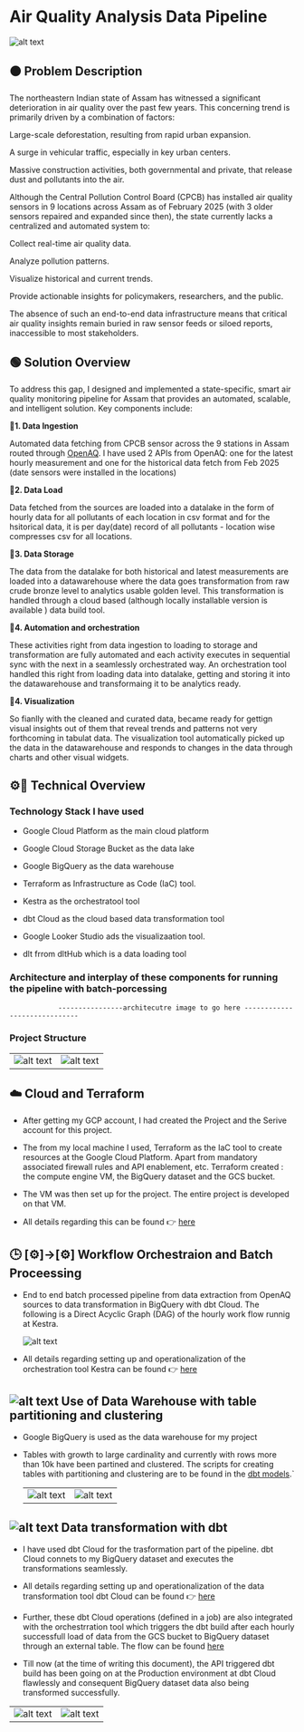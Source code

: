# Air Quality Analysis Data Pipeline #

![alt text](/images/cover-pic.png)



## 🟠 Problem Description ##


The northeastern Indian state of Assam has witnessed a significant deterioration in air quality over the past few years. This concerning trend is primarily driven by a combination of factors:

Large-scale deforestation, resulting from rapid urban expansion.

A surge in vehicular traffic, especially in key urban centers.

Massive construction activities, both governmental and private, that release dust and pollutants into the air.

Although the Central Pollution Control Board (CPCB) has installed air quality sensors in 9 locations across Assam as of February 2025 (with 3 older sensors repaired and expanded since then), the state currently lacks a centralized and automated system to:

Collect real-time air quality data.

Analyze pollution patterns.

Visualize historical and current trends.

Provide actionable insights for policymakers, researchers, and the public.

The absence of such an end-to-end data infrastructure means that critical air quality insights remain buried in raw sensor feeds or siloed reports, inaccessible to most stakeholders.


## 🟢 Solution Overview ##


To address this gap, I designed and implemented a state-specific, smart air quality monitoring pipeline for Assam that provides an automated, scalable, and intelligent solution. Key components include:

 __🔹1. Data Ingestion__

   Automated data fetching from CPCB sensor across the 9 stations in Assam routed through [OpenAQ](https://openaq.org/). I have used 2 APIs from OpenAQ: one for the latest  hourly measurement and one for the historical data fetch from Feb 2025 (date sensors were installed in the locations)

 __🔹2. Data Load__

   Data fetched from the sources are loaded into a datalake in the form of hourly data for all pollutants of  each location in csv format and for the hsitorical data, it is per day(date) record of all pollutants - location wise compresses csv for all locations.

 __🔹3. Data Storage__

   The data from the datalake for both historical and latest measurements are loaded into a datawarehouse where the data goes transformation from raw crude bronze level to analytics usable golden level. This transformation is handled through a cloud based (although locally installable version is available ) data build tool.

 __🔹4. Automation and orchestration__

   These activities right from data ingestion to loading to storage and transformation are fully automated and each activity executes in sequential sync with the next in a seamlessly orchestrated way. An orchestration tool handled this right from loading data into datalake, getting and storing it into the datawarehouse and transformaing it to be analytics ready.

 __🔹4. Visualization__

   So fianlly with the cleaned and curated data, became ready for gettign visual insights out of them that reveal trends and patterns not very forthcoming in tabulat data. The visualization tool automatically picked up the data in the datawarehouse and responds to changes in the data through charts and other visual widgets.



## ⚙️🔧 Technical Overview ##

 ### Technology Stack I have used ###

 - Google Cloud Platform as the main cloud platform

 - Google Cloud Storage Bucket as the data lake

 - Google BigQuery as the data warehouse

 - Terraform as Infrastructure as Code (IaC) tool.

 - Kestra as the orchestratool tool

 - dbt Cloud as the cloud based data transformation tool

 - Google Looker Studio ads the visualizaation tool.
 
 - dlt frrom dltHub which is a data loading tool


 ### Architecture and interplay of these components for running the pipeline with batch-porcessing ###

                ----------------architecutre image to go here -----------------------------


 ### Project Structure ###

        
   

   |                                            |                                            |
   |--------------------------------------------|--------------------------------------------|
   |![alt text](images/proj-struct.png)         | ![alt text](images/struct-pr.png)      |



## ☁️ Cloud and Terraform ##

  - After getting my GCP account, I had created the Project and the Serive account for this project. 

  - The from my local machine I used, Terraform as the IaC tool to create resources at the Google Cloud Platform. Apart from mandatory associated firewall rules and API enablement, etc. Terraform created : the compute engine VM, the BigQuery dataset and the GCS bucket.

  - The VM was then set up for the project. The entire project is  developed on that VM. 

  - All details regarding this can be found  👉  [here](/docs/PLATFORM-SETUP.md) 


##  🕒 [⚙️]→[⚙️] Workflow Orchestraion and Batch Proceessing  ##

  - End to end batch processed pipeline from data extraction from OpenAQ sources to data transformation in BigQuery with dbt Cloud. The following is a Direct Acyclic Graph (DAG) of the hourly work flow runnig at Kestra.


    ![alt text](/images/kestra-DAG.png)


  - All details regarding setting up and operationalization of the orchestration tool Kestra can be found  👉  [here](/docs/PROJECT-SETUP-VM-Kestra.md) 


##  ![alt text](images/%20bq.png) Use of Data Warehouse with table partitioning and clustering ## 

  - Google BigQuery is used as the data warehouse for my project

  - Tables with growth to large cardinality and currently with rows more than 10k have been partined and clustered. The scripts for creating tables with partitioning and clustering are to be found in the [dbt models](/dbt/models/core/).`
 

    |                                            |                                            |
    |--------------------------------------------|--------------------------------------------|
    | ![alt text](/images/partitioned-1.png)     | ![alt text](images/partitioned-2.png)      |


## ![alt text](images/dbt.png) Data transformation with dbt ## 

  - I have used dbt Cloud for the trasformation part of the pipeline. dbt Cloud connets to my BigQuery dataset and executes the transformations seamlessly. 

  -  All details regarding setting up and operationalization of the data transformation tool dbt Cloud can be found  👉  [here](/docs/PROJECT-SETUP-dbt_Cloud.md) 

  - Further, these dbt Cloud operations (defined in a job) are also integrated with the orchestrration tool which triggers the dbt build after each hourly successfull load of data from the GCS bucket to BigQuery dataset through an external table. The flow can be found [here](/orchestration/flows/dez.capstone_hourly_air_quality.yml)

  - Till now (at the time of writing this document), the API triggered dbt build has been going on at the Production environment at dbt Cloud flawlessly and consequent BigQuery dataset data also being transformed successfully.

 
   |                                                |                                            |
   |------------------------------------------------|--------------------------------------------|
   |  ![alt text](images/api-trigger-success.png)   | ![alt text](images/asli-DAG.png)           |


